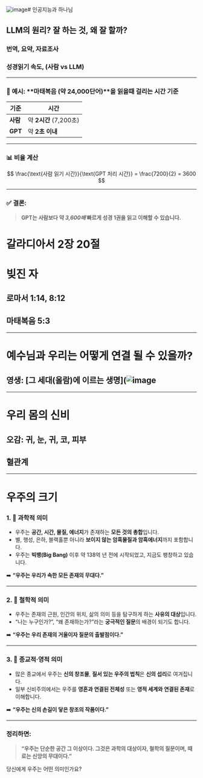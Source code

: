 ![image](https://github.com/user-attachments/assets/0af354c3-a4b9-4976-89af-39cfd4db705e)# 인공지능과 하나님
## LLM의 원리? 잘 하는 것, 왜 잘 할까?
### 번역, 요약, 자료조사
### 성경읽기 속도, (사람 vs LLM)
---

### 📖 예시: **마태복음 (약 24,000단어)**을 읽을때 걸리는 시간 기준

| 기준      | 시간                 |
| ------- | ------------------ |
| **사람**  | 약 **2시간** (7,200초) |
| **GPT** | 약 **2초 이내**        |

---

### 📊 비율 계산

$$
\frac{\text{사람 읽기 시간}}{\text{GPT 처리 시간}} = \frac{7200}{2} = 3600
$$

---

### ✅ 결론:

> **GPT는 사람보다 약 *3,600배* 빠르게 성경 1권을 읽고 이해할 수 있습니다.**

# 갈라디아서 2장 20절

# 빚진 자 
## 로마서 1:14, 8:12
## 마태복음 5:3
---
# 예수님과 우리는 어떻게 연결 될 수 있을까?
## 영생: [그 세대(올람)에 이르는 생명](![image](https://github.com/user-attachments/assets/f3b4e7fa-9f70-4195-b1ca-c2000aff7dc5)



---
# 우리 몸의 신비
## 오감: 귀, 눈, 귀, 코, 피부
## 혈관계
---
# 우주의 크기

### 1. 🌌 **과학적 의미**

* 우주는 **공간, 시간, 물질, 에너지**가 존재하는 **모든 것의 총합**입니다.
* 별, 행성, 은하, 블랙홀뿐 아니라 **보이지 않는 암흑물질과 암흑에너지**까지 포함합니다.
* 우주는 **빅뱅(Big Bang)** 이후 약 138억 년 전에 시작되었고, 지금도 팽창하고 있습니다.

➡️ **“우주는 우리가 속한 모든 존재의 무대다.”**

---

### 2. 🧠 **철학적 의미**

* 우주는 존재의 근원, 인간의 위치, 삶의 의미 등을 탐구하게 하는 **사유의 대상**입니다.
* “나는 누구인가?”, “왜 존재하는가?”라는 **궁극적인 질문**의 배경이 되기도 합니다.

➡️ **“우주는 우리 존재의 거울이자 질문의 출발점이다.”**

---

### 3. 💫 **종교적·영적 의미**

* 많은 종교에서 우주는 **신의 창조물**, **질서 있는 우주의 법칙**은 **신의 섭리**로 여겨집니다.
* 일부 신비주의에서는 우주를 **영혼과 연결된 전체성** 또는 **영적 세계와 연결된 존재**로 이해합니다.

➡️ **“우주는 신의 손길이 닿은 창조의 작품이다.”**

---

### 정리하면:

> **“우주는 단순한 공간 그 이상이다. 그것은 과학의 대상이자, 철학의 질문이며, 때로는 신앙의 무대이다.”**

당신에게 우주는 어떤 의미인가요?
